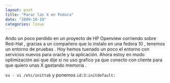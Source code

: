 ```yaml
---
layout: post
title: "Parar las X en Fedora"
date: "2009-10-19"
categories: linux
---
```


Ando un poco perdido en un proyecto de HP Openview corriendo sobre Red-Hat , gracias a un compañero que lo instalo en una fedora 10 , tenemos un entorno de pruebas . Hoy hemos tuenado un poco el entorno con servicios nuevos para oracle y la aplicación. Ahora estoy en modo optimización asi que dije si no uso grafico ya que conecto con cliente para que quiero unas X gastando memoria .

`su - vi /etc/inittab` y ponemos `id:3:initdefault:`

